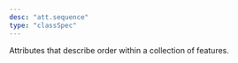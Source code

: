 ```yaml
---
desc: "att.sequence"
type: "classSpec"
---
```


Attributes that describe order within a collection of features.